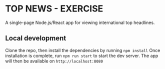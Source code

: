# TOP NEWS - EXERCISE

A single-page Node.js/React app for viewing international top headlines.

## Local development

Clone the repo, then install the dependencies by running `npm install`
Once installation is complete, run `npm run start` to start the dev server. The app will then be available on `http://localhost:8080`

